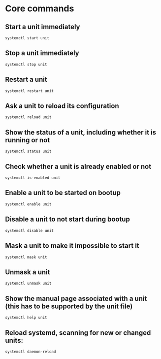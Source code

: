 # Core commands

## Start a unit immediately
```
systemctl start unit
```

## Stop a unit immediately
```
systemctl stop unit
```

## Restart a unit
```
systemctl restart unit
```

## Ask a unit to reload its configuration
```
systemctl reload unit
```

## Show the status of a unit, including whether it is running or not
```
systemctl status unit
```

## Check whether a unit is already enabled or not
```
systemctl is-enabled unit
```

## Enable a unit to be started on bootup
```
systemctl enable unit
```

## Disable a unit to not start during bootup
```
systemctl disable unit
```

## Mask a unit to make it impossible to start it
```
systemctl mask unit
```

## Unmask a unit
```
systemctl unmask unit
```

## Show the manual page associated with a unit (this has to be supported by the unit file)
```
systemctl help unit
```

## Reload systemd, scanning for new or changed units:
```
systemctl daemon-reload
```
